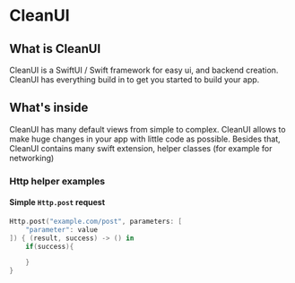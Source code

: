 # CleanUI

## What is CleanUI
CleanUI is a SwiftUI / Swift framework for easy ui, and backend creation. CleanUI has everything build in to get you started to build your app.

## What's inside
CleanUI has many default views from simple to complex. CleanUI allows to make huge changes in your app with little code as possible. Besides that, CleanUI contains many swift extension, helper classes (for example for networking)

### Http helper examples

#### Simple ``Http.post`` request
```swift
Http.post("example.com/post", parameters: [
    "parameter": value
]) { (result, success) -> () in
    if(success){

    }
}
```

